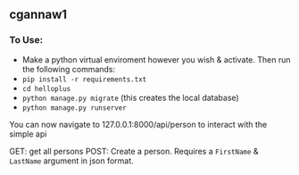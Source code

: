 ## cgannaw1

### To Use:
 - Make a python virtual enviroment however you wish & activate. Then run the following commands:
 - `pip install -r requirements.txt`
 - `cd helloplus`
 - `python manage.py migrate` (this creates the local database)
 - `python manage.py runserver`

 You can now navigate to 127.0.0.1:8000/api/person to interact with the simple api

 GET: get all persons
 POST: Create a person. Requires a `FirstName` & `LastName` argument in json format.